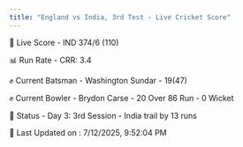 ```yaml
---
title: "England vs India, 3rd Test - Live Cricket Score"
---
```


🔴 Live Score - IND 374/6 (110)  

📊 Run Rate - CRR: 3.4  

✊ Current Batsman - Washington Sundar - 19(47)  

✊ Current Bowler - Brydon Carse - 20 Over 86 Run - 0 Wicket  

📑 Status - Day 3: 3rd Session - India trail by 13 runs

📝 Last Updated on : 7/12/2025, 9:52:04 PM  

